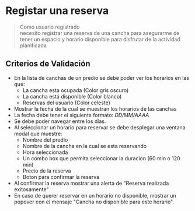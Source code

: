 
# Registar una reserva
> Como usuario registrado  
necesito registrar una reserva de una cancha
para asegurarme de tener un espacio y horario disponible para disfrutar de la actividad planificada

## Criterios de Validación
- En la lista de canchas de un predio se debe poder ver los horarios en las que:
    - La cancha esta ocupada (Color gris oscuro)
    - La cancha está disponible (Color blanco)
    - Reservas del usuario (Color celeste)
- Mostrar la fecha de la cual se muestran los horarios de las canchas
- La fecha debe tener el siguiente formato: *DD/MM/AAAA*
- Se debe poder navegar entre los días.
- Al seleccionar un horario para reservar se debe desplegar una ventana modal que muestre:
    - Nombre del predio
    - Nombre de la cancha en la cual se esta reservando
    - Hora seleccionada
    - Un combo box que permita seleccionar la duracion (60 min o 120 min)
    - Precio de la reserva
    - Boton para confirmar la reserva
- Al confirmar la reserva mostrar una alerta de "Reserva realizada exitosamente"
- En caso de querer reservar en un horario no disponible, mostrar un popover con el mensaje "Cancha no disponible para este horario".